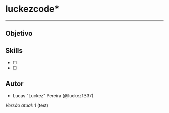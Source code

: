 # luckezcode*


****

## Objetivo


## Skills

- [ ] 
- [ ] 

  
## Autor 
  
- Lucas "Luckez" Pereira (@luckez1337)

*Versão atual:* 1 (test)
